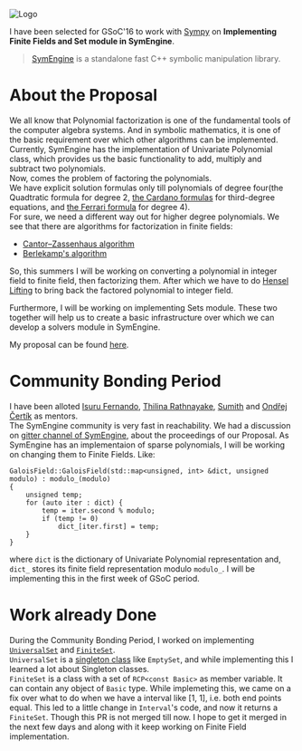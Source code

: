 ![Logo](https://summerofcode.withgoogle.com/static/img/summer-of-code-logo.svg)

I have been selected for GSoC'16 to work with [Sympy](http://www.sympy.org/) on **Implementing Finite Fields and Set module in SymEngine**.

> [SymEngine](https://github.com/sympy/symengine) is a standalone fast C++ symbolic manipulation library.

# About the Proposal

We all know that Polynomial factorization is one of the fundamental tools of the computer algebra systems. And in symbolic mathematics, it is one of the basic requirement over which other algorithms can be implemented.<br/>
Currently, SymEngine has the implementation of Univariate Polynomial class, which provides us the basic functionality to add, multiply and subtract two polynomials.<br/>
Now, comes the problem of factoring the polynomials.<br/>
We have explicit solution formulas only till polynomials of degree four(the Quadtratic formula for degree 2, [the Cardano formulas](http://en.wikipedia.org/wiki/Cardano_formula#Cardano.27s_method) for third-degree equations, and [the Ferrari formula](http://en.wikipedia.org/wiki/Quartic_function#The_general_case.2C_along_Ferrari.27s_lines) for degree 4).<br/>
For sure, we need a different way out for higher degree polynomials.
We see that there are algorithms for factorization in finite fields:
- [Cantor–Zassenhaus algorithm](https://en.wikipedia.org/wiki/Cantor%E2%80%93Zassenhaus_algorithm)
- [Berlekamp's algorithm](https://en.wikipedia.org/wiki/Berlekamp's_algorithm)

So, this summers I will be working on converting a polynomial in integer field to finite field, then factorizing them. After which we have to do [Hensel Lifting](https://en.wikipedia.org/wiki/Hensel's_lemma) to bring back the factored polynomial to integer field.

Furthermore, I will be working on implementing Sets module. These two together will help us to create a basic infrastructure over which we can develop a solvers module in SymEngine.<br/>

My proposal can be found [here](https://github.com/sympy/sympy/wiki/GSoC-2016-Application-Nishant-Nikhil:-Implementing-Finite-Fields-and-Set-module-in-SymEngine).

# Community Bonding Period

I have been alloted [Isuru Fernando](https://github.com/isuruf), [Thilina Rathnayake](https://github.com/thilinarmtb), [Sumith](https://github.com/Sumith1896) and [Ondřej Čertík](https://github.com/certik) as mentors.<br/>
The SymEngine community is very fast in reachability.
We had a discussion on [gitter channel of SymEngine](https://gitter.im/symengine/symengine), about the proceedings of our Proposal. As SymEngine has an implementaion of sparse polynomials, I will be working on changing them to Finite Fields. Like:
```
GaloisField::GaloisField(std::map<unsigned, int> &dict, unsigned modulo) : modulo_(modulo)
{
	unsigned temp;
	for (auto iter : dict) {
		temp = iter.second % modulo;
		if (temp != 0)
			dict_[iter.first] = temp;
	}
}
```
where `dict` is the dictionary of Univariate Polynomial representation and, `dict_` stores its finite field representation modulo `modulo_`.
I will be implementing this in the first week of GSoC period.

# Work already Done

During the Community Bonding Period, I worked on implementing [`UniversalSet`](https://github.com/symengine/symengine/pull/934) and [`FiniteSet`](https://github.com/symengine/symengine/pull/942).<br/>
`UniversalSet` is a [singleton class](https://en.wikipedia.org/wiki/Singleton_pattern) like `EmptySet`, and while implementing this I learned a lot about Singleton classes.<br/>
`FiniteSet` is a class with a set of `RCP<const Basic>` as member variable. It can contain any object of `Basic` type. While implemeting this, we came on a fix over what to do when we have a interval like [1, 1], i.e. both end points equal. This led to a little change in `Interval`'s code, and now it returns a `FiniteSet`. Though this PR is not merged till now. I hope to get it merged in the next few days and along with it keep working on Finite Field implementation.

